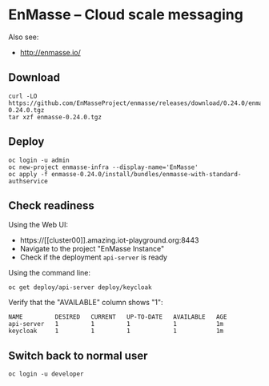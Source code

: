 # EnMasse – Cloud scale messaging

Also see:

  * http://enmasse.io/

## Download

    curl -LO https://github.com/EnMasseProject/enmasse/releases/download/0.24.0/enmasse-0.24.0.tgz
    tar xzf enmasse-0.24.0.tgz

## Deploy

    oc login -u admin
    oc new-project enmasse-infra --display-name='EnMasse'
    oc apply -f enmasse-0.24.0/install/bundles/enmasse-with-standard-authservice

## Check readiness

Using the Web UI:

  * https://[[cluster00]].amazing.iot-playground.org:8443
  * Navigate to the project "EnMasse Instance"
  * Check if the deployment `api-server` is ready

Using the command line:

    oc get deploy/api-server deploy/keycloak

Verify that the "AVAILABLE" column shows "1":

    NAME         DESIRED   CURRENT   UP-TO-DATE   AVAILABLE   AGE
    api-server   1         1         1            1           1m
    keycloak     1         1         1            1           1m

## Switch back to normal user

    oc login -u developer
